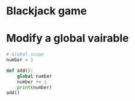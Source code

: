 # Blackjack game
# Modify a global vairable

````python
# Global scope
number = 1

def add():
    global number
    number += 1
    print(number)
add()
````
